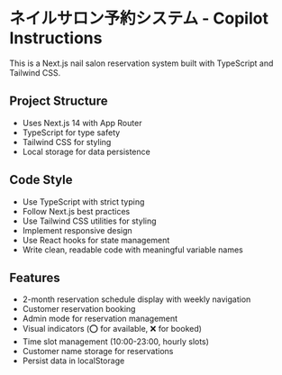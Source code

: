<!-- Use this file to provide workspace-specific custom instructions to Copilot. For more details, visit https://code.visualstudio.com/docs/copilot/copilot-customization#_use-a-githubcopilotinstructionsmd-file -->

# ネイルサロン予約システム - Copilot Instructions

This is a Next.js nail salon reservation system built with TypeScript and Tailwind CSS.

## Project Structure
- Uses Next.js 14 with App Router
- TypeScript for type safety
- Tailwind CSS for styling
- Local storage for data persistence

## Code Style
- Use TypeScript with strict typing
- Follow Next.js best practices
- Use Tailwind CSS utilities for styling
- Implement responsive design
- Use React hooks for state management
- Write clean, readable code with meaningful variable names

## Features
- 2-month reservation schedule display with weekly navigation
- Customer reservation booking
- Admin mode for reservation management
- Visual indicators (⭕ for available, ❌ for booked)
- Time slot management (10:00-23:00, hourly slots)
- Customer name storage for reservations
- Persist data in localStorage
